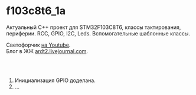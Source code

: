 # f103c8t6_1a
Актуальный C++ проект для STM32F103C8T6, классы тактирования, периферии. RCC, GPIO, I2C, Leds.
Вспомогательные шаблонные классы.

Светофорчик <a href="https://youtu.be/ULSw1xzfcC4">на Youtube</a>.<br>
Блог в ЖЖ <a href="https://ardt2.livejournal.com">ardt2.livejournal.com</a>.<br>

<br><br>
1. Инициализация GPIO доделана.<br>
2. ...